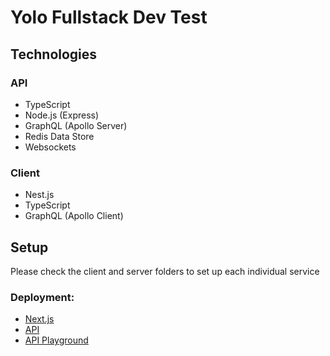 # Yolo Fullstack Dev Test

## Technologies

### API

- TypeScript
- Node.js (Express)
- GraphQL (Apollo Server)
- Redis Data Store
- Websockets

### Client

- Nest.js
- TypeScript
- GraphQL (Apollo Client)

## Setup

Please check the client and server folders to set up each individual service

### Deployment:

- [Next.js](https://yodds-client.vercel.app/)
- [API](https://yodds-server.herokuapp.com/)
- [API Playground](https://studio.apollographql.com/public/yodds/schema/reference?variant=current)

